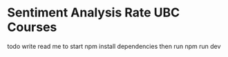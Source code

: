 # Sentiment Analysis Rate UBC Courses

todo write read me
to start npm install dependencies then run npm run dev
